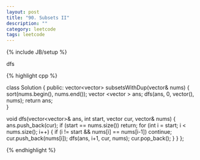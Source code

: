 ```yaml
---
layout: post
title: "90. Subsets II"
description: ""
category: leetcode
tags: leetcode
---
```

{% include JB/setup %}

dfs

{% highlight cpp %}

class Solution {
public:
  vector<vector<int>> subsetsWithDup(vector<int>& nums) {
    sort(nums.begin(), nums.end());
    vector <vector <int>> ans;
    dfs(ans, 0, vector<int>(), nums);
    return ans;    
  }

  void dfs(vector<vector<int>>& ans, int start, vector <int> cur, vector<int>& nums) {
    ans.push_back(cur);
    if (start == nums.size()) return;
    for (int i = start; i < nums.size(); i++) {
      if (i != start && nums[i] == nums[i-1]) continue;
      cur.push_back(nums[i]);
      dfs(ans, i+1, cur, nums);
      cur.pop_back();
    }
  }
};

{% endhighlight %}
